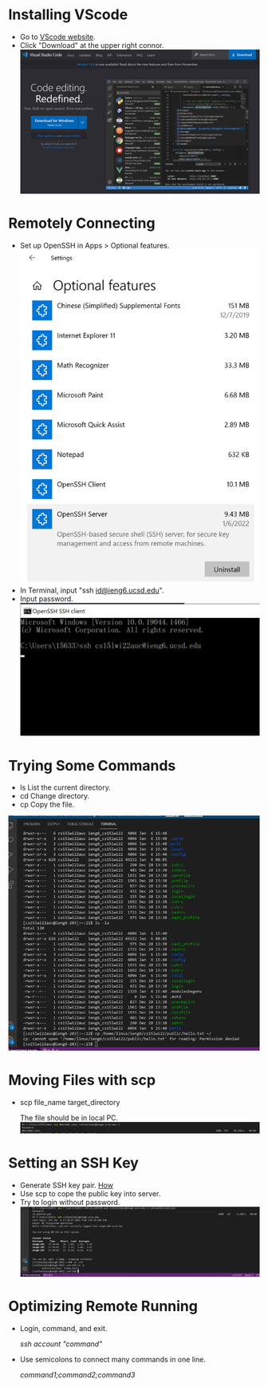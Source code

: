 # **Installing VScode**
* Go to [VScode website](https://code.visualstudio.com/).
* Click "Download" at the upper right connor.
![Image](https://github.com/litianqing2887/cse15l-lab-reports/blob/main/VScode.png?raw=true)
# **Remotely Connecting**
* Set up OpenSSH in Apps > Optional features. 
![Image](https://github.com/litianqing2887/cse15l-lab-reports/blob/main/Open%20ssh.png?raw=true)
* In Terminal, input "ssh id@ieng6.ucsd.edu".
* Input password.
![Image](https://raw.githubusercontent.com/litianqing2887/cse15l-lab-reports/c628b3e908447ecbaec2de8679f89faa8dfbd55e/ssh.png)
# **Trying Some Commands**
* ls List the current directory.
* cd Change directory.
* cp Copy the file. 

![Image](https://github.com/litianqing2887/cse15l-lab-reports/blob/main/command.png?raw=true)
# **Moving Files with scp**
* scp file_name target_directory

  The file should be in local PC.
![Image](https://github.com/litianqing2887/cse15l-lab-reports/blob/main/scp.png?raw=true)
# **Setting an SSH Key**
* Generate SSH key pair. [How](https://docs.microsoft.com/en-us/windows-server/administration/openssh/openssh_keymanagement#user-key-generation)
* Use scp to cope the public key into server.
* Try to login without password.
![Image](https://github.com/litianqing2887/cse15l-lab-reports/blob/main/ssh%20key.png?raw=true)
# **Optimizing Remote Running**
* Login, command, and exit.

  *ssh account "command"*
* Use semicolons to connect many commands in one line.

  *command1;command2;command3*
